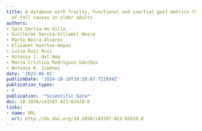 ```yaml
---
title: A database with frailty, functional and inertial gait metrics for the research
  of fall causes in older adults
authors:
- Sara García-de-Villa
- Guillermo García-Villamil Neira
- Marta Neira Álvarez
- Elisabet Huertas-Hoyas
- Luisa Ruiz Ruiz
- Antonio J. del-Ama
- María Cristina Rodríguez Sánchez
- Antonio R. Jiménez
date: '2023-08-01'
publishDate: '2024-10-18T10:28:07.722934Z'
publication_types:
- 0
publication: '*Scientific Data*'
doi: 10.1038/s41597-023-02428-0
links:
- name: URL
  url: http://dx.doi.org/10.1038/s41597-023-02428-0
---
```

